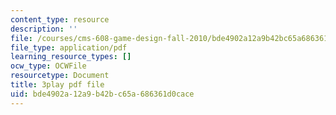```yaml
---
content_type: resource
description: ''
file: /courses/cms-608-game-design-fall-2010/bde4902a12a9b42bc65a686361d0cace_68570.pdf
file_type: application/pdf
learning_resource_types: []
ocw_type: OCWFile
resourcetype: Document
title: 3play pdf file
uid: bde4902a-12a9-b42b-c65a-686361d0cace
---
```

